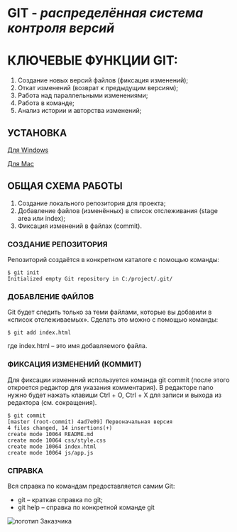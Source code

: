 # **GIT** - *распределённая система контроля версий*

# КЛЮЧЕВЫЕ ФУНКЦИИ GIT:
1. Создание новых версий файлов (фиксация изменений);
1. Откат изменений (возврат к предыдущим версиям);
1. Работа над параллельными изменениями;
1. Работа в команде;
1. Анализ истории и авторства изменений;

## УСТАНОВКА
[Для Windows](https://git-scm.com/download/win)

[Для Mac](https://git-scm.com/download/mac)


## ОБЩАЯ СХЕМА РАБОТЫ
1. Создание локального репозитория для проекта;
1. Добавление файлов (изменённых) в список отслеживания (stage area
или index);
1. Фиксация изменений в файлах (commit).

### СОЗДАНИЕ РЕПОЗИТОРИЯ
Репозиторий создаётся в конкретном каталоге с помощью команды:
```
$ git init
Initialized empty Git repository in C:/project/.git/
```
### ДОБАВЛЕНИЕ ФАЙЛОВ
Git будет следить только за теми файлами, которые вы добавили в «список
отслеживаемых».
Cделать это можно с помощью команды:
```
$ git add index.html
```
где index.html – это имя добавляемого файла.

### ФИКСАЦИЯ ИЗМЕНЕНИЙ (КОММИТ)
Для фиксации изменений используется команда git commit (после
этого откроется редактор для указания комментария). В редакторе nano
нужно будет нажать клавиши Ctrl + O, Ctrl + X для записи и выхода из
редактора (см. сокращения).

```
$ git commit
[master (root-commit) 4ad7e09] Первоначальная версия
4 files changed, 14 insertions(+)
create mode 10064 README.md
create mode 10064 css/style.css
create mode 10064 index.html
create mode 10064 js/app.js
```
### СПРАВКА
Вся справка по командам предоставляется самим Git:
* git – краткая справка по git;
* git help <command> – справка по конкретной команде git

![логотип Заказчика](https://camo.githubusercontent.com/c6727c717cad1e4820481abb87524f90782445c5/68747470733a2f2f692e696d6775722e636f6d2f495a4f525769492e706e67)


